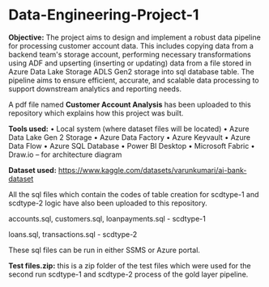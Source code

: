 # Data-Engineering-Project-1

**Objective:**
The project aims to design and implement a robust data pipeline for processing customer account data. This includes copying data from a backend team's storage account, performing necessary transformations using ADF and upserting (inserting or updating) data from a file stored in Azure Data Lake Storage ADLS Gen2 storage into sql database table. The pipeline aims to ensure efficient, accurate, and scalable data processing to support downstream analytics and reporting needs.

A pdf file named **Customer Account Analysis** has been uploaded to this repository which explains how this project was built.

**Tools used:**
• Local system (where dataset files will be located)
• Azure Data Lake Gen 2 Storage 
• Azure Data Factory
• Azure Keyvault 
• Azure Data Flow
• Azure SQL Database
• Power BI Desktop 
• Microsoft Fabric 
• Draw.io – for architecture diagram

**Dataset used:** https://www.kaggle.com/datasets/varunkumari/ai-bank-dataset

All the sql files which contain the codes of table creation for scdtype-1 and scdtype-2 logic have also been uploaded to this repository.

accounts.sql, customers.sql, loanpayments.sql - scdtype-1

loans.sql, transactions.sql - scdtype-2

These sql files can be run in either SSMS or Azure portal.

**Test files.zip:** this is a zip folder of the test files which were used for the second run scdtype-1 and scdtype-2 process of the gold layer pipeline.
